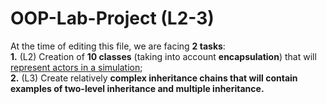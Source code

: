 # OOP-Lab-Project (L2-3)
At the time of editing this file, we are facing <b>2 tasks</b>:<br>
	<b>1.</b> (L2) Creation of <b>10 classes</b> (taking into account <b>encapsulation</b>) that will <u>represent actors in a simulation</u>;<br>
	<b>2.</b> (L3) Create relatively <b>complex inheritance chains<b> that will contain examples of <b>two-level inheritance</b> and <b>multiple inheritance</b>. 

